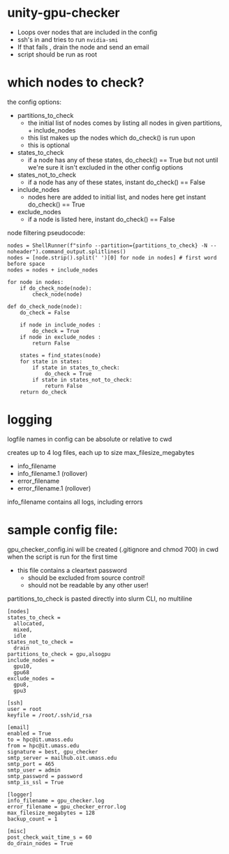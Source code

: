 # unity-gpu-checker
* Loops over nodes that are included in the config
* ssh's in and tries to run `nvidia-smi`
* If that fails , drain the node and send an email
* script should be run as root

# which nodes to check?
the config options:
* partitions_to_check
  * the initial list of nodes comes by listing all nodes in given partitions, + include_nodes
  * this list makes up the nodes which do_check() is run upon
  * this is optional
* states_to_check
  * if a node has any of these states, do_check() == True but not until we're sure it isn't excluded in the other config options
* states_not_to_check 
  * if a node has any of these states, instant do_check() == False
* include_nodes
  * nodes here are added to initial list, and nodes here get instant do_check() == True
* exclude_nodes
  * if a node is listed here, instant do_check() == False

node filtering pseudocode:
```
nodes = ShellRunner(f"sinfo --partition={partitions_to_check} -N --noheader").command_output.splitlines()
nodes = [node.strip().split(' ')[0] for node in nodes] # first word before space
nodes = nodes + include_nodes

for node in nodes:
    if do_check_node(node):
        check_node(node)

def do_check_node(node):
    do_check = False
    
    if node in include_nodes : 
        do_check = True
    if node in exclude_nodes :
        return False

    states = find_states(node)
    for state in states:
        if state in states_to_check:
            do_check = True
        if state in states_not_to_check:
            return False
    return do_check
```

# logging
logfile names in config can be absolute or relative to cwd

creates up to 4 log files, each up to size max_filesize_megabytes
  * info_filename
  * info_filename.1 (rollover)
  * error_filename
  * error_filename.1 (rollover)

info_filename contains all logs, including errors

# sample config file:
gpu_checker_config.ini will be created (.gitignore and chmod 700) in cwd when the script is run for the first time
* this file contains a cleartext password
  * should be excluded from source control!
  * should not be readable by any other user!

partitions_to_check is pasted directly into slurm CLI, no multiline

```
[nodes]
states_to_check = 
  allocated,
  mixed,
  idle
states_not_to_check = 
  drain
partitions_to_check = gpu,alsogpu
include_nodes = 
  gpu10,
  gpu68
exclude_nodes =
  gpu8,
  gpu3

[ssh]
user = root
keyfile = /root/.ssh/id_rsa

[email]
enabled = True
to = hpc@it.umass.edu
from = hpc@it.umass.edu
signature = best, gpu_checker
smtp_server = mailhub.oit.umass.edu
smtp_port = 465
smtp_user = admin
smtp_password = password
smtp_is_ssl = True

[logger]
info_filename = gpu_checker.log
error_filename = gpu_checker_error.log
max_filesize_megabytes = 128
backup_count = 1

[misc]
post_check_wait_time_s = 60
do_drain_nodes = True

```
